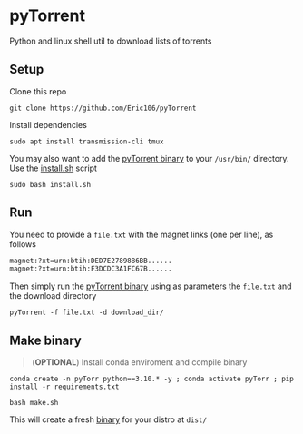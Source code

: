 # pyTorrent
Python and linux shell util to download lists of torrents

## Setup 
Clone this repo 
```shell
git clone https://github.com/Eric106/pyTorrent
```
Install dependencies
```shell
sudo apt install transmission-cli tmux
```
You may also want to add the [pyTorrent binary](./dist/) to your `/usr/bin/` directory. Use the [install.sh](./install.sh) script
```shell
sudo bash install.sh
```

## Run
You need to provide a `file.txt` with the magnet links (one per line), as follows
```txt
magnet:?xt=urn:btih:DED7E2789886BB......
magnet:?xt=urn:btih:F3DCDC3A1FC67B......
```
Then simply run the [pyTorrent binary](./dist/) using as parameters the `file.txt` and the download directory
```shell
pyTorrent -f file.txt -d download_dir/
```

## Make binary 
> (**OPTIONAL**) Install conda enviroment and compile binary
```shell
conda create -n pyTorr python==3.10.* -y ; conda activate pyTorr ; pip install -r requirements.txt
```
```shell
bash make.sh
```
This will create a fresh [binary](./dist/) for your distro at `dist/`

